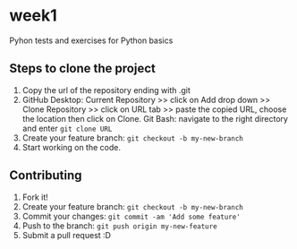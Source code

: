 # week1
Pyhon tests and exercises for Python basics

## Steps to clone the project 
1. Copy the url of the repository ending with .git
2. GitHub Desktop: Current Repository >> click on Add drop down >> Clone Repository >> click on URL tab >> paste the copied URL, choose the location then click on Clone.
  Git Bash: navigate to the right directory and enter `git clone URL`
3. Create your feature branch: `git checkout -b my-new-branch`
4. Start working on the code.


## Contributing

1. Fork it!
2. Create your feature branch: `git checkout -b my-new-branch`
3. Commit your changes: `git commit -am 'Add some feature'`
4. Push to the branch: `git push origin my-new-feature`
5. Submit a pull request :D
